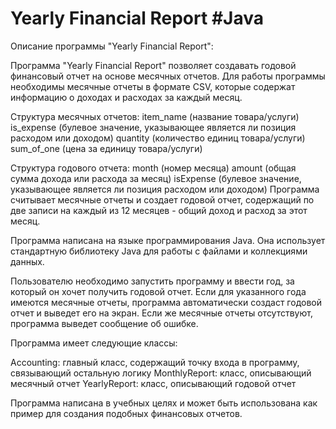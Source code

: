 # Yearly Financial Report #Java 
Описание программы "Yearly Financial Report":

Программа "Yearly Financial Report" позволяет создавать годовой финансовый отчет на основе месячных отчетов. Для работы программы необходимы месячные отчеты в формате CSV, которые содержат информацию о доходах и расходах за каждый месяц.

Структура месячных отчетов:
item_name (название товара/услуги)
is_expense (булевое значение, указывающее является ли позиция расходом или доходом)
quantity (количество единиц товара/услуги)
sum_of_one (цена за единицу товара/услуги)

Структура годового отчета:
month (номер месяца)
amount (общая сумма дохода или расхода за месяц)
isExpense (булевое значение, указывающее является ли позиция расходом или доходом)
Программа считывает месячные отчеты и создает годовой отчет, содержащий по две записи на каждый из 12 месяцев - общий доход и расход за этот месяц.

Программа написана на языке программирования Java. Она использует стандартную библиотеку Java для работы с файлами и коллекциями данных.

Пользователю необходимо запустить программу и ввести год, за который он хочет получить годовой отчет. Если для указанного года имеются месячные отчеты, программа автоматически создаст годовой отчет и выведет его на экран. Если же месячные отчеты отсутствуют, программа выведет сообщение об ошибке.

Программа имеет следующие классы:

Accounting: главный класс, содержащий точку входа в программу, связывающий остальную логику
MonthlyReport: класс, описывающий месячный отчет
YearlyReport: класс, описывающий годовой отчет

Программа написана в учебных целях и может быть использована как пример для создания подобных финансовых отчетов.
